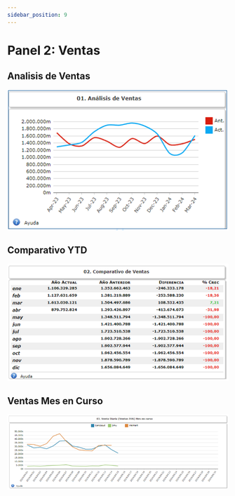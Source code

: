 ```yaml
---
sidebar_position: 9
---
```

# Panel 2: Ventas

## Analisis de Ventas
![analisis ventas](../../static/img/analisisventas.png)

## Comparativo YTD
![comparativo ytd](../../static/img/COMPARATIVOYTD.png)

## Ventas Mes en Curso
![Ventas Mes en Curso](../../static/img/ventasmescurso.png)

